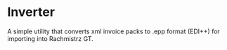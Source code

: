 # Inverter
A simple utility that converts xml invoice packs to .epp format (EDI++) for importing into Rachmistrz GT.
